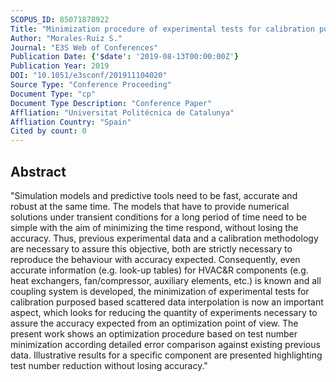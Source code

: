 ```yaml
---
SCOPUS_ID: 85071878922
Title: "Minimization procedure of experimental tests for calibration purposes, within HVAC&amp;R energy efficiency framework"
Author: "Morales-Ruiz S."
Journal: "E3S Web of Conferences"
Publication Date: {'$date': '2019-08-13T00:00:00Z'}
Publication Year: 2019
DOI: "10.1051/e3sconf/201911104020"
Source Type: "Conference Proceeding"
Document Type: "cp"
Document Type Description: "Conference Paper"
Affliation: "Universitat Politécnica de Catalunya"
Affliation Country: "Spain"
Cited by count: 0
---
```


## Abstract
"Simulation models and predictive tools need to be fast, accurate and robust at the same time. The models that have to provide numerical solutions under transient conditions for a long period of time need to be simple with the aim of minimizing the time respond, without losing the accuracy. Thus, previous experimental data and a calibration methodology are necessary to assure this objective, both are strictly necessary to reproduce the behaviour with accuracy expected. Consequently, even accurate information (e.g. look-up tables) for HVAC&R components (e.g. heat exchangers, fan/compressor, auxiliary elements, etc.) is known and all coupling system is developed, the minimization of experimental tests for calibration purposed based scattered data interpolation is now an important aspect, which looks for reducing the quantity of experiments necessary to assure the accuracy expected from an optimization point of view. The present work shows an optimization procedure based on test number minimization according detailed error comparison against existing previous data. Illustrative results for a specific component are presented highlighting test number reduction without losing accuracy."
